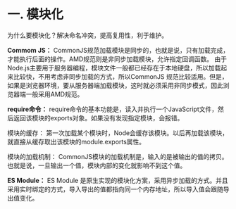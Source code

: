 # 一. 模块化

为什么要模块化？解决命名冲突，提高复用性，利于维护。

**Commom JS：**
  CommonJS规范加载模块是同步的，也就是说，只有加载完成，才能执行后面的操作。AMD规范则是非同步加载模块，允许指定回调函数。
由于Node.js主要用于服务器编程，模块文件一般都已经存在于本地硬盘，所以加载起来比较快，不用考虑非同步加载的方式，所以CommonJS
规范比较适用。但是，如果是浏览器环境，要从服务器端加载模块，这时就必须采用非同步模式，因此浏览器端一般采用AMD规范。

**require命令：**
  require命令的基本功能是，读入并执行一个JavaScript文件，然后返回该模块的exports对象。如果没有发现指定模块，会报错。
  
  模块的缓存：
    第一次加载某个模块时，Node会缓存该模块。以后再加载该模块，就直接从缓存取出该模块的module.exports属性。
  
  模块的加载机制：
    CommonJS模块的加载机制是，输入的是被输出的值的拷贝。也就是说，一旦输出一个值，模块内部的变化就影响不到这个值。
    

**ES Module：**
  ES Module 是原生实现的模块化方案，采用异步加载的方式。并且采用实时绑定的方式，导入导出的值都指向同一个内存地址，所以导入值会跟随导出值变化。
